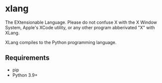 # xlang
The EXtensionable Language.
Please do not confuse X with the X Window System, Apple's XCode utility, or any other program abberivated "X" with XLang.

XLang compiles to the Python programming language.
## Requirements
* pip
* Python 3.9+

